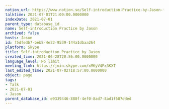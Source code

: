 ```yaml
---
notion_url: https://www.notion.so/Self-introduction-Practice-by-Jason-f5dfedb7beb84e339539144a1dbaa264
talktime: 2021-07-01T21:00:00.0000000
indexDate: 2021-07-01
parent_type: database_id
name: Self-introduction Practice by Jason
archived: false
hosts: Jason
id: f5dfedb7-beb8-4e33-9539-144a1dbaa264
platform: Skype
title: Self-introduction Practice by Jason
created_time: 2021-06-28T20:56:00.0000000
language_level: No limit
meeting_link: https://join.skype.com/xMKyV4Fx3KXT
last_edited_time: 2021-07-02T18:57:00.0000000
object: page
tags:
- Talk
- 2021-07-01
- Jason
parent_database_id: e9339446-880f-4ef0-8ad7-8ad1f507dded
---
```







